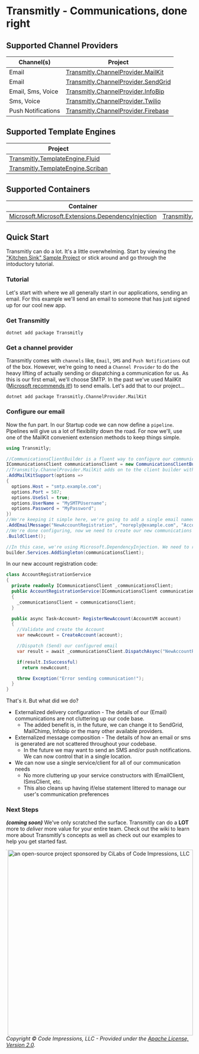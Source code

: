 # Transmitly - Communications, done right

## Supported Channel Providers

| Channel(s)  | Project | 
| ------------- | ------------- |
| Email  | [Transmitly.ChannelProvider.MailKit](https://github.com/transmitly/transmitly-channel-provider-mailkit)  |
| Email  | [Transmitly.ChannelProvider.SendGrid](https://github.com/transmitly/transmitly-channel-provider-sendgrid)  |
| Email, Sms, Voice | [Transmitly.ChannelProvider.InfoBip](https://github.com/transmitly/transmitly-channel-provider-infobip)  |
| Sms, Voice  | [Transmitly.ChannelProvider.Twilio](https://github.com/transmitly/transmitly-channel-provider-twilio)  |
| Push Notifications  | [Transmitly.ChannelProvider.Firebase](https://github.com/transmitly/transmitly-channel-provider-firebase)  |

## Supported Template Engines
| Project |
| ------------- |
| [Transmitly.TemplateEngine.Fluid](https://github.com/transmitly/transmitly-template-engine-fluid)  |
| [Transmitly.TemplateEngine.Scriban](https://github.com/transmitly/transmitly-template-engine-scriban)  |

## Supported Containers
|Container |  Project |
| -------- | -------- |
| [Microsoft.Microsoft.Extensions.DependencyInjection](https://github.com/dotnet/runtime/tree/main/src/libraries/Microsoft.Extensions.DependencyInjection) | [Transmitly.Microsoft.Extensions.DependencyInjection](https://github.com/transmitly/transmitly-microsoft-extensions-dependencyinjection)  |



## Quick Start
Transmitly can do a lot. It's a little overwhelming.
Start by viewing the ["Kitchen Sink" Sample Project](/samples/Transmitly.KitchenSink.AspNetCoreWebApi) or stick around and go through the intoductory tutorial.

### Tutorial
Let's start with where we all generally start in our applications, sending an email. For this example we'll send an email to someone that has just signed up for our cool new app.

### Get Transmitly
```shell
dotnet add package Transmitly
```

### Get a channel provider
Transmitly comes with `channels` like, `Email`, `SMS` and `Push Notifications` out of the box. However, we're going to need a `Channel Provider` to do the heavy lifting of actually sending or dispatching a communication for us. As this is our first email, we'll choose SMTP. In the past we've used MailKit ([Microsoft recommends it!](https://learn.microsoft.com/en-us/dotnet/api/system.net.mail.smtpclient?view=net-8.0#remarks)) to send emails. Let's add that to our project...

```shell
dotnet add package Transmitly.ChannelProvider.MailKit
```

### Configure our email
Now the fun part. In our Startup code we can now define a `pipeline`. Pipelines will give us a lot of flexibility down the road. For now we'll, use one of the MailKit convenient extension methods to keep things simple.

```csharp
using Transmitly;

//CommunicationsClientBuilder is a fluent way to configure our communication settings and pipline
ICommunicationsClient communicationsClient = new CommunicationsClientBuilder()
//Transmitly.ChannelProvider.MailKit adds on to the client builder with it's own extensions to make adding setup a breeze
.AddMailKitSupport(options =>
{
  options.Host = "smtp.example.com";
  options.Port = 587;
  options.UseSsl = true;
  options.UserName = "MySMTPUsername";
  options.Password = "MyPassword";
})
//We're keeping it simple here, we're going to add a single email named "NewAccountRegisteration"
.AddEmailMessage("NewAccountRegistration", "noreply@example.com", "Account Created!", "Welcome aboard! Take a look around the <a href=\"https://transmit.ly\">site</a>")
//We're done configuring, now we need to create our new communications client
.BuildClient();

//In this case, we're using Microsoft.DependencyInjection. We need to register our `ICommunicationsClient` with the service collection
builder.Services.AddSingleton(communicationsClient);
```

In our new account registration code:
```csharp
class AccountRegistrationService
{
  private readonly ICommunicationsClient _communicationsClient;
  public AccountRegistrationService(ICommunicationsClient communicationsClient)
  {
    _communicationsClient = communicationsClient;
  }

  public async Task<Account> RegisterNewAccount(AccountVM account)
  {
    //Validate and create the Account
    var newAccount = CreateAccount(account);

    //Dispatch (Send) our configured email
    var result = await _communicationsClient.DispatchAsync("NewAccountRegistration", "newAccount@gmail.com", new{});

    if(result.IsSuccessful)
      return newAccount;

    throw Exception("Error sending communication!");
  }
}
```

That's it. But what did we do? 
 * Externalized delivery configuration - The details of our (Email) communications are not cluttering up our code base.
   * The added benefit is, in the future, we can change it to SendGrid, MailChimp, Infobip or the many other available providers.
 * Externalized message composition - The details of how an email or sms is generated are not scattered throughout your codebase.
   * In the future we may want to send an SMS and/or push notifications. We can now control that in a single location.
 * We can now use a single service/client for all of our communication needs
   * No more cluttering up your service constructors with IEmailClient, ISmsClient, etc.
   * This also cleans up having if/else statement littered to manage our user's communication preferences 

### Next Steps
_**(coming soon)**_ We've only scratched the surface. Transmitly can do a **LOT** more to _deliver_ more value for your entire team. Check out the wiki to learn more about Transmitly's concepts as well as check out our examples to help you get started fast.


<picture>
  <source media="(prefers-color-scheme: dark)" srcset="https://github.com/transmitly/transmitly/assets/3877248/524f26c8-f670-4dfa-be78-badda0f48bfb">
  <img alt="an open-source project sponsored by CiLabs of Code Impressions, LLC" src="https://github.com/transmitly/transmitly/assets/3877248/34239edd-234d-4bee-9352-49d781716364" width="500" align="right">
</picture> 

---------------------------------------------------

_Copyright &copy; Code Impressions, LLC - Provided under the [Apache License, Version 2.0](http://apache.org/licenses/LICENSE-2.0.html)._
